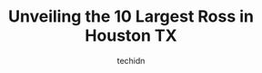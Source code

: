 ---
layout: ampstory
image: https://i0.wp.com/www.depkes.org/wp-content/uploads/2023/06/ross-0-in-houston-tx-1685965114.jpeg?resize=640,853
author: techidn
featured: false
description: Discover the impressive array of Ross options in Houston TX, where you can find 10 of the largest Ross establishments in the area. From renowned classics to hidden gems, Houston TX offers a 
title: Unveiling the 10 Largest Ross in Houston TX
cover:
   title: Unveiling the 10 Largest Ross in Houston TX
   subtitle: Rickpate
   background: https://www.depkes.org/wp-content/uploads/2023/06/ross-0-in-houston-tx-1685965114.jpeg

pages: 
 - layout: thirds
   top: <h1>#1 Ross Dress for Less</h1>
   bottom: "<p>I have always shopped at Ross Store and I find their products to be of really good quality. In addition, some of the products are sold at discounted prices which is reall</p>"
   background: https://www.depkes.org/wp-content/uploads/2023/06/ross-1-in-houston-tx-1685965115.jpeg
   backgroundblur: true
 - layout: thirds
   top: <h1>#2 Ross Dress for Less</h1>
   bottom: "<p>10945 Westheimer Rd, Houston, TX 77042, United States</p>"
   background: https://www.depkes.org/wp-content/uploads/2023/06/ross-2-in-houston-tx-1685965115.jpeg
   cta:
      link: https://www.depkes.org/blog/unveiling-the-10-largest-ross-in-houston-tx/
      text: Unveiling the 10 Largest Ross in Houston TX
 - layout: thirds
   top: <h1>#3 Ross Dress for Less</h1>
   bottom: "<p>7081 Hwy 6 N, Houston, TX 77095, United States</p>"
   background: https://www.depkes.org/wp-content/uploads/2023/06/ross-3-in-houston-tx-1685965116.jpeg
   cta:
      link: https://www.depkes.org/blog/unveiling-the-10-largest-ross-in-houston-tx/
      text: Unveiling the 10 Largest Ross in Houston TX
 - layout: thirds
   top: <h1>#4 Ross Dress for Less</h1>
   bottom: "<p>570 Gulfgate Center Mall, Houston, TX 77087, United States</p>"
   background: https://plus.unsplash.com/premium_photo-1664640458616-3c74f8cb4589?ixlib=rb-4.0.3&ixid=MnwxMjA3fDB8MHxwaG90by1wYWdlfHx8fGVufDB8fHx8&auto=format&fit=crop&w=640&h=853&q=80
   cta:
      link: https://www.depkes.org/blog/unveiling-the-10-largest-ross-in-houston-tx/
      text: Unveiling the 10 Largest Ross in Houston TX
 - layout: thirds
   top: <h1>#5 Ross Dress for Less</h1>
   bottom: "<p>2400 S Texas 6, Houston, TX 77077, United States</p>"
   background: https://images.unsplash.com/photo-1608411404720-c8f0417bcdba?ixlib=rb-4.0.3&ixid=MnwxMjA3fDB8MHxwaG90by1wYWdlfHx8fGVufDB8fHx8&auto=format&fit=crop&w=640&h=853&q=80
   cta:
      link: https://www.depkes.org/blog/unveiling-the-10-largest-ross-in-houston-tx/
      text: Unveiling the 10 Largest Ross in Houston TX
 - layout: thirds
   top: <h1>#6 Ross Dress for Less</h1>
   bottom: "<p>7550 Farm to Market 1960 Rd W, Houston, TX 77070, United States</p>"
   background: https://images.unsplash.com/photo-1518640467707-6811f4a6ab73?ixlib=rb-4.0.3&ixid=MnwxMjA3fDB8MHxwaG90by1wYWdlfHx8fGVufDB8fHx8&auto=format&fit=crop&w=640&h=853&q=80
   cta:
      link: https://www.depkes.org/blog/unveiling-the-10-largest-ross-in-houston-tx/
      text: Unveiling the 10 Largest Ross in Houston TX
 - layout: thirds
   top: <h1>#7 Ross Dress for Less</h1>
   bottom: "<p>13794 Northwest Fwy, Houston, TX 77040, United States</p>"
   background: https://images.unsplash.com/photo-1531169509526-f8f1fdaa4a67?ixlib=rb-4.0.3&ixid=MnwxMjA3fDB8MHxwaG90by1wYWdlfHx8fGVufDB8fHx8&auto=format&fit=crop&w=640&h=853&q=80
   cta:
      link: https://www.depkes.org/blog/unveiling-the-10-largest-ross-in-houston-tx/
      text: Unveiling the 10 Largest Ross in Houston TX
 - layout: thirds
   middle: Continue reading...
   background: https://images.unsplash.com/photo-1527067829737-402993088e6b?ixlib=rb-4.0.3&ixid=MnwxMjA3fDB8MHxwaG90by1wYWdlfHx8fGVufDB8fHx8&auto=format&fit=crop&w=640&h=853&q=80
   cta:
      link: https://www.depkes.org/blog/unveiling-the-10-largest-ross-in-houston-tx/
      text: Unveiling the 10 Largest Ross in Houston TX
      
---